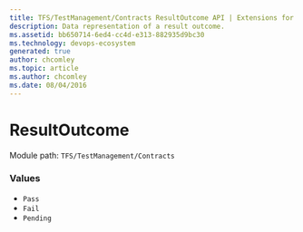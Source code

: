 ```yaml
---
title: TFS/TestManagement/Contracts ResultOutcome API | Extensions for Azure DevOps Services
description: Data representation of a result outcome.
ms.assetid: bb650714-6ed4-cc4d-e313-882935d9bc30
ms.technology: devops-ecosystem
generated: true
author: chcomley
ms.topic: article
ms.author: chcomley
ms.date: 08/04/2016
---
```


# ResultOutcome

Module path: `TFS/TestManagement/Contracts`

### Values

* `Pass` 
* `Fail` 
* `Pending` 
